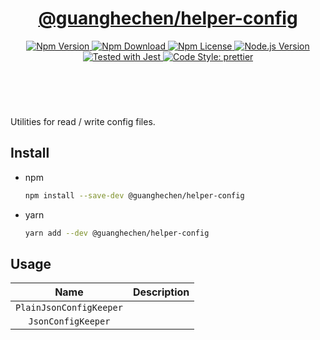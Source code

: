 <header>
  <h1 align="center">
    <a href="https://github.com/guanghechen/node-scaffolds/tree/@guanghechen/helper-config@5.0.9/packages/helper-config#readme">@guanghechen/helper-config</a>
  </h1>
  <div align="center">
    <a href="https://www.npmjs.com/package/@guanghechen/helper-config">
      <img
        alt="Npm Version"
        src="https://img.shields.io/npm/v/@guanghechen/helper-config.svg"
      />
    </a>
    <a href="https://www.npmjs.com/package/@guanghechen/helper-config">
      <img
        alt="Npm Download"
        src="https://img.shields.io/npm/dm/@guanghechen/helper-config.svg"
      />
    </a>
    <a href="https://www.npmjs.com/package/@guanghechen/helper-config">
      <img
        alt="Npm License"
        src="https://img.shields.io/npm/l/@guanghechen/helper-config.svg"
      />
    </a>
    <a href="https://github.com/nodejs/node">
      <img
        alt="Node.js Version"
        src="https://img.shields.io/node/v/@guanghechen/helper-config"
      />
    </a>
    <a href="https://github.com/facebook/jest">
      <img
        alt="Tested with Jest"
        src="https://img.shields.io/badge/tested_with-jest-9c465e.svg"
      />
    </a>
    <a href="https://github.com/prettier/prettier">
      <img
        alt="Code Style: prettier"
        src="https://img.shields.io/badge/code_style-prettier-ff69b4.svg?style=flat-square"
      />
    </a>
  </div>
</header>
<br/>


Utilities for read / write config files.

## Install

* npm

  ```bash
  npm install --save-dev @guanghechen/helper-config
  ```

* yarn

  ```bash
  yarn add --dev @guanghechen/helper-config
  ```

## Usage

Name                    | Description
:----------------------:|:----------------------------------------------------------------
`PlainJsonConfigKeeper` |
`JsonConfigKeeper`      |


[homepage]: https://github.com/guanghechen/node-scaffolds/tree/@guanghechen/helper-config@5.0.9/packages/helper-config#readme
